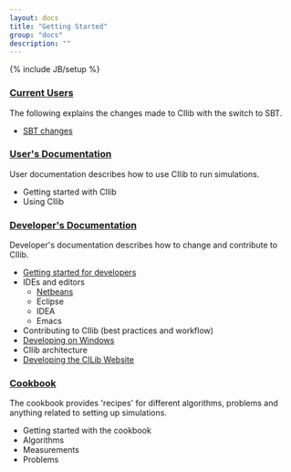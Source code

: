 ```yaml
---
layout: docs
title: "Getting Started"
group: "docs"
description: ""
---
```

{% include JB/setup %}

### [Current Users](existing-users.html)

The following explains the changes made to CIlib with the switch to SBT.

- [SBT changes](existing-users.html)

### [User's Documentation](user/index.html)

User documentation describes how to use CIlib to run simulations.

- Getting started with CIlib
- Using CIlib

### [Developer's Documentation](dev/index.html)

Developer's documentation describes how to change and contribute to CIlib.

- [Getting started for developers](dev/getting-started.html)
- IDEs and editors
    * [Netbeans](dev/netbeans.html)
    * Eclipse
    * IDEA
    * Emacs
- Contributing to CIlib (best practices and workflow)
- [Developing on Windows](dev/windows-configurations.html)
- CIlib architecture
- [Developing the CILib Website](dev/website-configuration.html)

### [Cookbook](cookbook/index.html)

The cookbook provides 'recipes' for different algorithms, problems and anything
related to setting up simulations.

- Getting started with the cookbook
- Algorithms
- Measurements
- Problems
